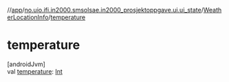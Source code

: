 //[app](../../../index.md)/[no.uio.ifi.in2000.smsolsae.in2000_prosjektoppgave.ui.ui_state](../index.md)/[WeatherLocationInfo](index.md)/[temperature](temperature.md)

# temperature

[androidJvm]\
val [temperature](temperature.md): [Int](https://kotlinlang.org/api/latest/jvm/stdlib/kotlin/-int/index.html)
